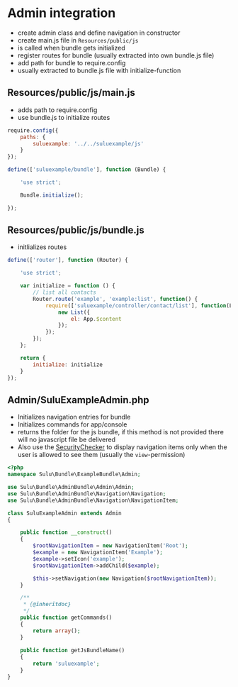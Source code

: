 # Admin integration

* create admin class and define navigation in constructor
* create main.js file in `Resources/public/js`
 * is called when bundle gets initialized
 * register routes for bundle (usually extracted into own bundle.js file)
 * add path for bundle to require.config
 * usually extracted to bundle.js file with initialize-function

## Resources/public/js/main.js
* adds path to require.config
* use bundle.js to initialize routes

```javascript
require.config({
    paths: {
        suluexample: '../../suluexample/js'
    }
});

define(['suluexample/bundle'], function (Bundle) {

    'use strict';

    Bundle.initialize();

});
```

## Resources/public/js/bundle.js
* initlializes routes

```javascript
define(['router'], function (Router) {

    'use strict';

    var initialize = function () {
        // list all contacts
        Router.route('example', 'example:list', function() {
            require(['suluexample/controller/contact/list'], function(List) {
                new List({
                    el: App.$content
                });
            });
        });
    };

    return {
        initialize: initialize
    }
});
```

## Admin/SuluExampleAdmin.php
* Initializes navigation entries for bundle
* Initializes commands for app/console
* returns the folder for the js bundle, if this method is not provided there will no javascript file be delivered
* Also use the [SecurityChecker](https://github.com/sulu-cmf/docs/blob/master/developer-documentation/100-basic/security.md#authorization) to display navigation items only when the user is allowed to see them (usually the `view`-permission)

```php
<?php
namespace Sulu\Bundle\ExampleBundle\Admin;

use Sulu\Bundle\AdminBundle\Admin\Admin;
use Sulu\Bundle\AdminBundle\Navigation\Navigation;
use Sulu\Bundle\AdminBundle\Navigation\NavigationItem;

class SuluExampleAdmin extends Admin
{

    public function __construct()
    {
        $rootNavigationItem = new NavigationItem('Root');
        $example = new NavigationItem('Example');
        $example->setIcon('example');
        $rootNavigationItem->addChild($example);

        $this->setNavigation(new Navigation($rootNavigationItem));
    }

    /**
     * {@inheritdoc}
     */
    public function getCommands()
    {
        return array();
    }
    
    public function getJsBundleName()
    {
        return 'suluexample';
    }
}

```
